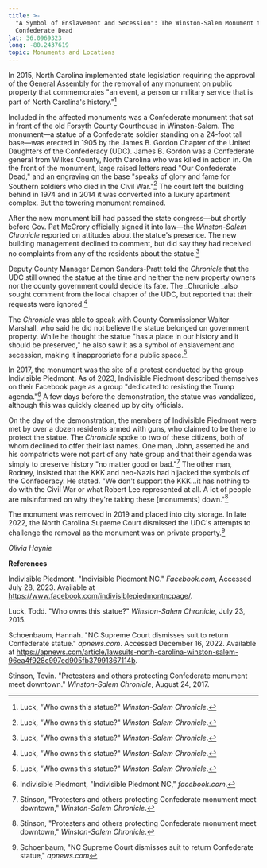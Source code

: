 ```yaml
---
title: >-
  "A Symbol of Enslavement and Secession": The Winston-Salem Monument to
  Confederate Dead
lat: 36.0969323
long: -80.2437619
topic: Monuments and Locations
---
```

In 2015, North Carolina implemented state legislation requiring the approval of the General Assembly for the removal of any monument on public property that commemorates "an event, a person or military service that is part of North Carolina's history."[^1]

Included in the affected monuments was a Confederate monument that sat in front of the old Forsyth County Courthouse in Winston-Salem. The monument—a statue of a Confederate soldier standing on a 24-foot tall base—was erected in 1905 by the James B. Gordon Chapter of the United Daughters of the Confederacy (UDC). James B. Gordon was a Confederate general from Wilkes County, North Carolina who was killed in action in. On the front of the monument, large raised letters read "Our Confederate Dead," and an engraving on the base "speaks of glory and fame for Southern soldiers who died in the Civil War."[^2] The court left the building behind in 1974 and in 2014 it was converted into a luxury apartment complex. But the towering monument remained.

After the new monument bill had passed the state congress—but shortly before Gov. Pat McCrory officially signed it into law—the _Winston-Salem Chronicle_ reported on attitudes about the statue's presence. The new building management declined to comment, but did say they had received no complaints from any of the residents about the statue.[^3]

Deputy County Manager Damon Sanders-Pratt told the _Chronicle_ that the UDC still owned the statue at the time and neither the new property owners nor the county government could decide its fate. The _Chronicle _also sought comment from the local chapter of the UDC, but reported that their requests were ignored.[^4]

The _Chronicle_ was able to speak with County Commissioner Walter Marshall, who said he did not believe the statue belonged on government property. While he thought the statue "has a place in our history and it should be preserved," he also saw it as a symbol of enslavement and secession, making it inappropriate for a public space.[^5]

In 2017, the monument was the site of a protest conducted by the group Indivisible Piedmont. As of 2023, Indivisible Piedmont described themselves on their Facebook page as a group "dedicated to resisting the Trump agenda."[^6] A few days before the demonstration, the statue was vandalized, although this was quickly cleaned up by city officials.

On the day of the demonstration, the members of Indivisible Piedmont were met by over a dozen residents armed with guns, who claimed to be there to protect the statue. The _Chronicle_ spoke to two of these citizens, both of whom declined to offer their last names. One man, John, asserted he and his compatriots were not part of any hate group and that their agenda was simply to preserve history "no matter good or bad."[^7] The other man, Rodney, insisted that the KKK and neo-Nazis had hijacked the symbols of the Confederacy. He stated. "We don't support the KKK...it has nothing to do with the Civil War or what Robert Lee represented at all. A lot of people are misinformed on why they're taking these \[monuments\] down."[^8]

The monument was removed in 2019 and placed into city storage. In late 2022, the North Carolina Supreme Court dismissed the UDC's attempts to challenge the removal as the monument was on private property.[^9]

_Olivia Haynie_



**References**

Indivisible Piedmont. "Indivisible Piedmont NC." _Facebook.com_, Accessed July 28, 2023. Available at https://www.facebook.com/indivisiblepiedmontncpage/.

Luck, Todd. "Who owns this statue?" _Winston-Salem Chronicle_, July 23, 2015.

Schoenbaum, Hannah. "NC Supreme Court dismisses suit to return Confederate statue." _apnews.com_. Accessed December 16, 2022. Available at https://apnews.com/article/lawsuits-north-carolina-winston-salem-96ea4f928c997ed905fb37991367114b.

Stinson, Tevin. "Protesters and others protecting Confederate monument meet downtown." _Winston-Salem Chronicle_, August 24, 2017.

[^1]: Luck, "Who owns this statue?" _Winston-Salem Chronicle_.

[^2]: Luck, "Who owns this statue?" _Winston-Salem Chronicle_.

[^3]: Luck, "Who owns this statue?" _Winston-Salem Chronicle_.

[^4]: Luck, "Who owns this statue?" _Winston-Salem Chronicle_.

[^5]: Luck, "Who owns this statue?" _Winston-Salem Chronicle_.

[^6]: Indivisible Piedmont, "Indivisible Piedmont NC," _facebook.com_.

[^7]: Stinson, "Protesters and others protecting Confederate monument meet downtown," _Winston-Salem Chronicle_.

[^8]: Stinson, "Protesters and others protecting Confederate monument meet downtown," _Winston-Salem Chronicle_.

[^9]: Schoenbaum, "NC Supreme Court dismisses suit to return Confederate statue," _apnews.com_
